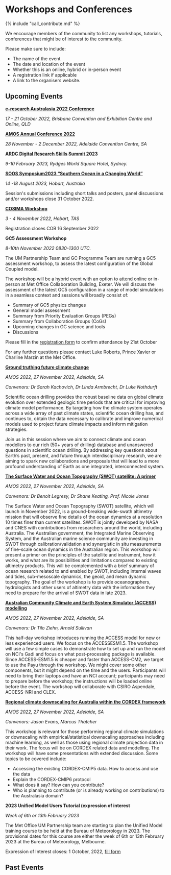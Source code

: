 # Workshops and Conferences

{% include "call_contribute.md" %}

We encourage members of the community to list any workshops, tutorials, conferences that might be of interest to the community.

Please make sure to include:

- The name of the event
- The date and location of the event
- Whether this is an online, hybrid or in-person event
- A registration link if applicable
- A link to the organisers website.

## Upcoming Events

[**e-research Australasia 2022 Conference**](https://conference.eresearch.edu.au)

*17 - 21 October 2022, Brisbane Convention and Exhibition Centre and Online, QLD*

[**AMOS Annual Conference 2022**](https://www.amos2022.org.au)

*28 November - 2 December 2022, Adelaide Convention Centre, SA*

[**ARDC Digital Research Skills Summit 2023**](https://ardc.edu.au/events/ardc-digital-research-skills-summit-2022)

*9-10 February 2023, Rydges World Square Hotel, Sydney.*

[**SOOS Symposium2023 “Southern Ocean in a Changing World”**](https://soos.aq/soos-symposium-2023)

*14 -18 August 2023, Hobart, Australia*

Session's submissions including short talks and posters, panel discussions and/or workshops close 31 October 2022.

[**COSIMA Workshop**][cosima2022]

*3 - 4 November 2022, Hobart, TAS*

Registration closes COB 16 September 2022

**GC5 Assessment Workshop**

*8-10th November 2022 0830-1300 UTC.*

The UM Partnership Team and GC Programme Team are running a GC5 assessment workshop, to assess the latest configuration of the Global Coupled model.

The workshop will be a hybrid event with an option to attend online or in-person at Met Office Collaboration Building, Exeter. We will discuss the assessment of the latest GC5 configuration in a range of model simulations in a seamless context and sessions will broadly consist of:
- Summary of GC5 physics changes
- General model assessment
- Summary from Priority Evaluation Groups (PEGs)
- Summary from Collaboration Groups (CoGs)
- Upcoming changes in GC science and tools
- Discussions

Please fill in the [registration form](https://forms.office.com/r/XyRvLKjNtH) to confirm attendance by 21st October

For any further questions please contact Luke Roberts, Prince Xavier or Charline Marzin at the Met Office.

[**Ground truthing future climate change**][amos2022]

*AMOS 2022, 27 November 2022, Adelaide, SA*

*Convenors: Dr Sarah Kachovich, Dr Linda Armbrecht, Dr Luke Nothdurft*

Scientific ocean drilling provides the robust baseline data on global climate evolution over extended geologic time periods that are critical for improving climate model performance. By targeting how the climate system operates across a wide array of past climate states, scientific ocean drilling has, and continues to, obtain the data necessary to calibrate and improve numerical models used to project future climate impacts and inform mitigation strategies.

Join us in this session where we aim to connect climate and ocean modellers to our rich (50+ years of drilling) database and unanswered questions in scientific ocean drilling. By addressing key questions about Earth’s past, present, and future through interdisciplinary research, we are aiming to spark new collaborations and proposals that will lead to a more profound understanding of Earth as one integrated, interconnected system.

[**The Surface Water and Ocean Topography (SWOT) satellite: A primer**][amos2022]

*AMOS 2022, 27 November 2022, Adelaide, SA*

*Convenors: Dr Benoit Legresy, Dr Shane Keating, Prof. Nicole Jones*

The Surface Water and Ocean Topography (SWOT) satellite, which will launch in November 2022, is a ground-breaking wide-swath altimetry mission that will observe fine details of the ocean dynamics at a resolution 10 times finer than current satellites. SWOT is jointly developed by NASA and CNES with contributions from researchers around the world, including Australia. The Australian government, the Integrated Marine Observing System, and the Australian marine science community are investing in SWOT through calibration/validation and synergistic in situ measurements of fine-scale ocean dynamics in the Australian region. This workshop will present a primer on the principles of the satellite and instrument, how it works, and what are its possibilities and limitations compared to existing altimetry products. This will be complemented with a brief summary of ocean research related to and enabled by SWOT, including internal waves and tides, sub-mesoscale dynamics, the geoid, and mean dynamic topography. The goal of the workshop is to provide oceanographers, hydrologists and other users of altimetry data with the information they need to prepare for the arrival of SWOT data in late 2023.

[**Australian Community Climate and Earth System Simulator (ACCESS) modelling**][amos2022]

*AMOS 2022, 27 November 2022, Adelaide, SA*

*Convenors: Dr Tilo Ziehn, Arnold Sullivan*

This half-day workshop introduces running the ACCESS model for new or less experienced users. We focus on the ACCESSESM1.5. The workshop will use a few simple cases to demonstrate how to set up and run the model on NCI's Gadi and focus on what post-processing package is available. Since ACCESS-ESM1.5 is cheaper and faster than ACCESS-CM2, we target to use the Payu through the workshop. We might cover some other components, but it might depend on the time and the users. Participants will need to bring their laptops and have an NCI account; participants may need to prepare before the workshop; the instructions will be loaded online before the event. The workshop will collaborate with CSIRO Aspendale, ACCESS-NRI and CLEX.

[**Regional climate downscaling for Australia within the CORDEX framework**][amos2022]

*AMOS 2022, 27 November 2022, Adelaide, SA*

*Convenors: Jason Evans, Marcus Thatcher*

This workshop is relevant for those performing regional climate simulations or downscaling with empirical/statistical downscaling approaches including machine learning, as well as those using regional climate projection data in their work. The focus will be on CORDEX related data and modelling. The workshop will have some presentations with extended discussion. Some topics to be covered include:
- Accessing the existing CORDEX-CMIP5 data. How to access and use the data
- Explain the CORDEX-CMIP6 protocol
- What does it say? How can you contribute?
- Who is planning to contribute (or is already working on contributions) to the Australasia domain?

**2023 Unified Model Users Tutorial (expression of interest**

*Week of 6th or 13th February 2023*

The Met Office UM Partnership team are starting to plan the Unified Model training course to be held at the Bureau of Meteorology in 2023. The provisional dates for this course are either the week of 6th or 13th February 2023 at the Bureau of Meteorology, Melbourne.

Expression of Interest closes: 1 October, 2022, [fill form](https://forms.office.com/r/dgtNtNfZWX)

[cosima2022]: http://cosima.org.au/index.php/meetings/cosima2022/
[amos2022]: https://www.amos2022.org.au/

## Past Events